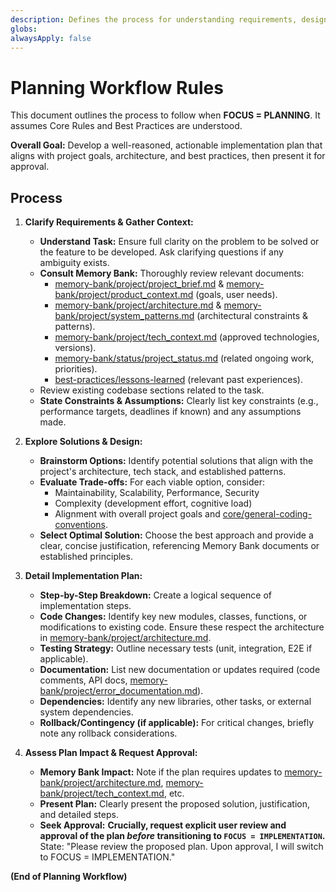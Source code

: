 ```yaml
---
description: Defines the process for understanding requirements, designing solutions, and creating detailed implementation plans when FOCUS = PLANNING.
globs: 
alwaysApply: false
---
```


# Planning Workflow Rules

This document outlines the process to follow when **FOCUS = PLANNING**.
It assumes Core Rules and Best Practices are understood.

**Overall Goal:** Develop a well-reasoned, actionable implementation plan that aligns with project goals, architecture, and best practices, then present it for approval.

## Process

1. **Clarify Requirements & Gather Context:**

   - **Understand Task:** Ensure full clarity on the problem to be solved or the feature to be developed. Ask clarifying questions if any ambiguity exists.
   - **Consult Memory Bank:** Thoroughly review relevant documents:
     - [memory-bank/project/project_brief.md](memory-bank/project/project_brief.md) & [memory-bank/project/product_context.md](memory-bank/project/product_context.md) (goals, user needs).
     - [memory-bank/project/architecture.md](memory-bank/project/architecture.md) & [memory-bank/project/system_patterns.md](memory-bank/project/system_patterns.md) (architectural constraints & patterns).
     - [memory-bank/project/tech_context.md](memory-bank/project/tech_context.md) (approved technologies, versions).
     - [memory-bank/status/project_status.md](memory-bank/status/project_status.md) (related ongoing work, priorities).
     - [best-practices/lessons-learned](rules/best-practices/lessons-learned.md) (relevant past experiences).
   - Review existing codebase sections related to the task.
   - **State Constraints & Assumptions:** Clearly list key constraints (e.g., performance targets, deadlines if known) and any assumptions made.

2. **Explore Solutions & Design:**

   - **Brainstorm Options:** Identify potential solutions that align with the project's architecture, tech stack, and established patterns.
   - **Evaluate Trade-offs:** For each viable option, consider:
     - Maintainability, Scalability, Performance, Security
     - Complexity (development effort, cognitive load)
     - Alignment with overall project goals and [core/general-coding-conventions](rules/core/general-coding-conventions.md).
   - **Select Optimal Solution:** Choose the best approach and provide a clear, concise justification, referencing Memory Bank documents or established principles.

3. **Detail Implementation Plan:**

   - **Step-by-Step Breakdown:** Create a logical sequence of implementation steps.
   - **Code Changes:** Identify key new modules, classes, functions, or modifications to existing code. Ensure these respect the architecture in [memory-bank/project/architecture.md](memory-bank/project/architecture.md).
   - **Testing Strategy:** Outline necessary tests (unit, integration, E2E if applicable).
   - **Documentation:** List new documentation or updates required (code comments, API docs, [memory-bank/project/error_documentation.md](memory-bank/project/error_documentation.md)).
   - **Dependencies:** Identify any new libraries, other tasks, or external system dependencies.
   - **Rollback/Contingency (if applicable):** For critical changes, briefly note any rollback considerations.

4. **Assess Plan Impact & Request Approval:**
   - **Memory Bank Impact:** Note if the plan requires updates to [memory-bank/project/architecture.md](memory-bank/project/architecture.md), [memory-bank/project/tech_context.md](memory-bank/project/tech_context.md), etc.
   - **Present Plan:** Clearly present the proposed solution, justification, and detailed steps.
   - **Seek Approval:** **Crucially, request explicit user review and approval of the plan _before_ transitioning to `FOCUS = IMPLEMENTATION`.** State: "Please review the proposed plan. Upon approval, I will switch to FOCUS = IMPLEMENTATION."

**(End of Planning Workflow)**
